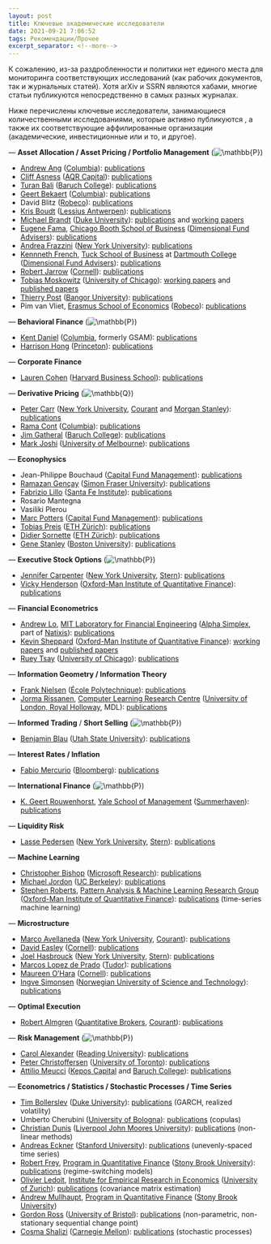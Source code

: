 ```yaml
---
layout: post
title: Ключевые академические исследователи
date: 2021-09-21 7:06:52
tags: Рекомендации/Прочее
excerpt_separator: <!--more-->
---
```

К сожалению, из-за раздробленности и политики нет единого места для мониторинга соответствующих исследований
(как рабочих документов, так и журнальных статей). Хотя arXiv и SSRN являются хабами, многие статьи публикуются непосредственно в самых разных журналах.

Ниже перечислены ключевые исследователи, занимающиеся количественными исследованиями, которые активно публикуются ,
а также их соответствующие аффилированные организации (академические, инвестиционные или и то, и другое).
<!--more-->



<p>&mdash; <strong>Asset Allocation / Asset Pricing / Portfolio Management</strong> (<img src="https://s0.wp.com/latex.php?latex=%5Cmathbb%7BP%7D&#038;bg=ffffff&#038;fg=333333&#038;s=0&#038;c=20201002" alt="&#92;mathbb{P}" class="latex" />)</p>
<ul>
<li><a href="http://www.columbia.edu/~aa610/">Andrew Ang</a> (<a href="http://www.cfm.fr">Columbia</a>): <a href="http://papers.ssrn.com/sol3/cf_dev/AbsByAuth.cfm?per_id=94010">publications</a></li>
<li><a href="http://www.aqrcapital.com/cliff.htm">Cliff Asness</a> (<a href="http://aqr.com/">AQR Capital</a>): <a href="http://papers.ssrn.com/sol3/cf_dev/AbsByAuth.cfm?per_id=77768">publications</a></li>
<li><a href="http://faculty.baruch.cuny.edu/tbali/">Turan Bali</a> (<a href="http://www.baruch.cuny.edu/">Baruch College</a>): <a href="http://papers.ssrn.com/sol3/cf_dev/AbsByAuth.cfm?per_id=235620">publications</a></li>
<li><a href="http://www0.gsb.columbia.edu/faculty/gbekaert/">Geert Bekaert</a> (<a href="http://www.cfm.fr">Columbia</a>): <a href="http://www0.gsb.columbia.edu/faculty/gbekaert/research.html">publications</a></li>
<li>David Blitz (<a href="http://www.robeco.com">Robeco</a>): <a href="http://papers.ssrn.com/sol3/cf_dev/AbsByAuth.cfm?per_id=113731">publications</a></li>
<li><a href="http://www.econ.kuleuven.be/public/n06054/">Kris Boudt</a> (<a href="http://www.lessius.eu/english/">Lessius Antwerpen</a>): <a href="http://www.econ.kuleuven.be/public/n06054/">publications</a></li>
<li><a href="http://www.duke.edu/~mbrandt/">Michael Brandt</a> (<a href="http://www.duke.edu">Duke University</a>): <a href="http://www.duke.edu/~mbrandt/publications.html">publications</a> and <a href="http://www.duke.edu/~mbrandt/working.html">working papers</a></li>
<li><a href="http://www.chicagobooth.edu/faculty/bio.aspx?person_id=12824813568">Eugene Fama</a>, <a href="http://www.chicagobooth.edu">Chicago Booth School of Business</a> (<a href="http://www.dfaus.com/">Dimensional Fund Advisers</a>): <a href="http://papers.ssrn.com/sol3/cf_dev/AbsByAuth.cfm?per_id=998">publications</a></li>
<li><a href="http://www.econ.yale.edu/~af227/">Andrea Frazzini</a> (<a href="http://www.stern.nyu.edu/">New York University</a>): <a href="http://www.econ.yale.edu/~af227/">publications</a></li>
<li><a href="http://mba.tuck.dartmouth.edu/pages/faculty/ken.french/index.html">Kennneth French</a>, <a href="http://www.tuck.dartmouth.edu/">Tuck School of Business</a> at <a href="http://www.dartmouth.edu/">Dartmouth College</a> (<a href="http://www.dfaus.com/">Dimensional Fund Advisers</a>): <a href="http://papers.ssrn.com/sol3/cf_dev/AbsByAuth.cfm?per_id=1455">publications</a></li>
<li><a href="http://www.johnson.cornell.edu/Faculty-And-Research/Profile.aspx?id=raj15">Robert Jarrow</a> (<a href="http://www.johnson.cornell.edu">Cornell</a>): <a href="http://www.johnson.cornell.edu/Faculty-And-Research/Profile.aspx?id=raj15">publications</a></li>
<li><a href="http://faculty.chicagobooth.edu/tobias.moskowitz/index.html">Tobias Moskowitz</a> (<a href="http://www.chicagobooth.edu">University of Chicago</a>): <a href="http://faculty.chicagobooth.edu/tobias.moskowitz/research/papers.html">working papers</a> and <a href="http://faculty.chicagobooth.edu/tobias.moskowitz/research/index.html">published papers</a></li>
<li><a href="http://www.bangor.ac.uk/business/staff/theirry_post.php.en">Thierry Post</a> (<a href="http://www.bangor.ac.uk/">Bangor University</a>): <a href="http://www.bangor.ac.uk/business/staff/theirry_post.php.en">publications</a></li>
<li>Pim van Vliet, <a href="http://www.eur.nl/ese">Erasmus School of Economics</a> (<a href="http://www.robeco.com">Robeco</a>): <a href="http://papers.ssrn.com/sol3/cf_dev/AbsByAuth.cfm?per_id=296465">publications</a></li>
</ul>
<p>&mdash; <strong>Behavioral Finance</strong> (<img src="https://s0.wp.com/latex.php?latex=%5Cmathbb%7BP%7D&#038;bg=ffffff&#038;fg=333333&#038;s=0&#038;c=20201002" alt="&#92;mathbb{P}" class="latex" />)</p>
<ul>
<li><a href="http://www.columbia.edu/~kd2371/">Kent Daniel</a> (<a href="http://www.cfm.fr">Columbia</a>, formerly GSAM): <a href="http://www.columbia.edu/~kd2371/#Publications">publications</a></li>
<li><a href="http://www.princeton.edu/~hhong/">Harrison Hong</a> (<a href="http://www.princeton.edu">Princeton</a>): <a href="http://www.princeton.edu/~hhong/">publications</a></li>
</ul>
<p>&mdash; <strong>Corporate Finance</strong></p>
<ul>
<li><a href="http://www.people.hbs.edu/lcohen">Lauren Cohen</a> (<a href="http://www.hbs.edu">Harvard Business School</a>): <a href="http://www.people.hbs.edu/lcohen">publications</a></li>
</ul>
<p>&mdash; <strong>Derivative Pricing</strong> (<img src="https://s0.wp.com/latex.php?latex=%5Cmathbb%7BQ%7D&#038;bg=ffffff&#038;fg=333333&#038;s=0&#038;c=20201002" alt="&#92;mathbb{Q}" class="latex" />)</p>
<ul>
<li><a href="http://math.nyu.edu/research/carrp/">Peter Carr</a> (<a href="http://www.stern.nyu.edu/">New York University</a>, <a href="http://www.cims.nyu.edu/">Courant</a> and <a href="http://www.morganstanley.com/">Morgan Stanley</a>): <a href="http://math.nyu.edu/research/carrp/research.html">publications</a></li>
<li><a href="http://www.ieor.columbia.edu/fac-bios/cont/faculty.html">Rama Cont</a> (<a href="http://www.cfm.fr">Columbia</a>): <a href="http://papers.ssrn.com/sol3/cf_dev/AbsByAuth.cfm?per_id=1114">publications</a></li>
<li><a href="http://faculty.baruch.cuny.edu/jgatheral/">Jim Gatheral</a>  (<a href="http://www.baruch.cuny.edu/">Baruch College</a>): <a href="http://faculty.baruch.cuny.edu/jgatheral/">publications</a></li>
<li><a href="http://www.markjoshi.com/">Mark Joshi</a> (<a href="http://www.unimelb.edu.au/">University of Melbourne</a>): <a href="http://www.markjoshi.com/downloads/index.htm">publications</a></li>
</ul>
<p>&mdash; <strong>Econophysics</strong></p>
<ul>
<li>Jean-Philippe Bouchaud (<a href="http://www.cfm.fr">Capital Fund Management</a>): <a href="http://www.cfm.fr/us/publications.php">publications</a></li>
<li><a href="http://www.sfu.ca/~rgencay/">Ramazan Gençay</a> (<a href="http://www.sfu.ca/">Simon Fraser University</a>): <a href="http://www.sfu.ca/~rgencay/jarticles.html">publications</a></li>
<li><a href="http://www.santafe.edu/about/people/profile/Fabrizio%20Lillo">Fabrizio Lillo</a> (<a href="http://www.santafe.edu">Santa Fe Institute</a>): <a href="http://www.informatik.uni-trier.de/~ley/db/indices/a-tree/l/Lillo:Fabrizio.html">publications</a></li>
<li>Rosario Mantegna</li>
<li>Vasiliki Plerou</li>
<li><a href="http://ideas.repec.org/e/ppo42.html">Marc Potters</a> (<a href="http://www.cfm.fr">Capital Fund Management</a>): <a href="http://www.cfm.fr/us/publications.php">publications</a> </li>
<li><a href="http://www.tobiaspreis.de">Tobias Preis</a> (<a href="http://www.soms.ethz.ch">ETH Zürich</a>): <a href="http://www.tobiaspreis.de/econophysics.html">publications</a></li>
<li><a href="http://www.er.ethz.ch/people/sornette">Didier Sornette</a> (<a href="http://www.er.ethz.ch">ETH Zürich</a>): <a href="http://www.er.ethz.ch/publications">publications</a></li>
<li><a href="http://polymer.bu.edu/hes">Gene Stanley</a> (<a href="http://www.bu.edu/">Boston University</a>): <a href="http://polymer.bu.edu/~hes/econophysics">publications</a></li>
</ul>
<p>&mdash; <strong>Executive Stock Options</strong> (<img src="https://s0.wp.com/latex.php?latex=%5Cmathbb%7BP%7D&#038;bg=ffffff&#038;fg=333333&#038;s=0&#038;c=20201002" alt="&#92;mathbb{P}" class="latex" />)</p>
<ul>
<li><a href="http://people.stern.nyu.edu/jcarpen0/">Jennifer Carpenter</a> (<a href="http://www.stern.nyu.edu/">New York University</a>, <a href="http://www.stern.nyu.edu/">Stern</a>): <a href="http://people.stern.nyu.edu/jcarpen0/main.htm#research">publications</a></li>
<li><a href="http://www.oxford-man.ox.ac.uk/people/members_henderson.html">Vicky Henderson</a> (<a href="http://www.oxford-man.ox.ac.uk/index.html">Oxford-Man Institute of Quantitative Finance<a>): <a href="http://users.ox.ac.uk/~oxma0006/">publications</a></li>
</ul>
<p>&mdash; <strong>Financial Econometrics</strong></p>
<ul>
<li><a href="http://web.mit.edu/alo/www/">Andrew Lo</a>, <a href="http://lfe.mit.edu/">MIT Laboratory for Financial Engineering</a> (<a href="http://www.alphasimplex.com/">Alpha Simplex</a></strong>, part of <a href="http://www.globalam.natixis.com/en/index.php">Natixis</a>): <a href="http://web.mit.edu/alo/www/articles.html">publications</a></li>
<li><a href="http://www.kevinsheppard.com/">Kevin Sheppard</a> (<a href="http://www.oxford-man.ox.ac.uk/index.html">Oxford-Man Institute of Quantitative Finance<a>): <a href="http://www.kevinsheppard.com/wiki/Working_Papers">working papers</a> and <a href="http://www.kevinsheppard.com/wiki/Published_Papers">published papers</a></li>
<li><a href="http://www.chicagobooth.edu/faculty/bio.aspx?person_id=12825860096">Ruey Tsay</a> (<a href="http://www.chicagobooth.edu">University of Chicago</a>): <a href="http://www.lib.uchicago.edu/e/busecon/busfac/Tsay.html">publications</a></li>
</ul>
<p>&mdash; <strong>Information Geometry / Information Theory</strong></p>
<ul>
<li><a href="http://www.lix.polytechnique.fr/~nielsen/">Frank Nielsen</a> (<a href="http://www.polytechnique.fr/jsp/accueil.jsp?CODE=36392593&amp;LANGUE=1">École Polytechnique</a>): <a href="http://www.lix.polytechnique.fr/~nielsen/">publications</a></li>
<li><a href="http://www.mdl-research.org/jorma.rissanen/">Jorma Rissanen</a>, <a href="http://www.clrc.rhul.ac.uk/">Computer Learning Research Centre</a> (<a href="http://www.rhul.ac.uk/home.aspx">University of London, Royal Holloway</a>, MDL): <a href="http://www.informatik.uni-trier.de/~ley/db/indices/a-tree/r/Rissanen:Jorma.html">publications</a></li>
</ul>
<p>&mdash; <strong>Informed Trading</strong> / <strong>Short Selling</strong> (<img src="https://s0.wp.com/latex.php?latex=%5Cmathbb%7BP%7D&#038;bg=ffffff&#038;fg=333333&#038;s=0&#038;c=20201002" alt="&#92;mathbb{P}" class="latex" />)</p>
<ul>
<li><a href="http://sites.google.com/site/blaufinance/">Benjamin Blau</a> (<a href="http://huntsman.usu.edu">Utah State University</a>): <a href="http://papers.ssrn.com/sol3/cf_dev/AbsByAuth.cfm?per_id=608347">publications</a></li>
</ul>
<p>&mdash; <strong>Interest Rates / Inflation</strong></p>
<ul>
<li><a href="http://www.fabiomercurio.it/">Fabio Mercurio</a> (<a href="http://www.bloomberg.com/">Bloomberg</a>): <a href="http://www.fabiomercurio.it/publications.html">publications</a></li>
</ul>
<p>&mdash; <strong>International Finance</strong> (<img src="https://s0.wp.com/latex.php?latex=%5Cmathbb%7BP%7D&#038;bg=ffffff&#038;fg=333333&#038;s=0&#038;c=20201002" alt="&#92;mathbb{P}" class="latex" />)</p>
<ul>
<li><a href="http://som.yale.edu/~geert/">K. Geert Rouwenhorst</a>, <a href="http://som.yale.edu">Yale School of Management</a> (<a href="http://www.summerhavenim.com">Summerhaven</a>): <a href="http://som.yale.edu/~geert/Papers.html">publications</a></li>
</ul>
<p>&mdash; <strong>Liquidity Risk</strong></p>
<ul>
<li><a href="http://pages.stern.nyu.edu/~lpederse/">Lasse Pedersen</a> (<a href="http://www.stern.nyu.edu/">New York University</a>, <a href="http://www.stern.nyu.edu/">Stern</a>): <a href="http://www.stern.nyu.edu/~lpederse/research.htm">publications</a></li>
</ul>
<p>&mdash; <strong>Machine Learning</strong></p>
<ul>
<li><a href="http://research.microsoft.com/en-us/um/people/cmbishop/">Christopher Bishop</a> (<a href="http://research.microsoft.com/en-us/">Microsoft Research</a>): <a href="http://research.microsoft.com/en-us/um/people/cmbishop/publications.htm">publications</a></li>
<li><a href="http://www.cs.berkeley.edu/~jordan">Michael Jordon</a> (<a href="http://www.cs.berkeley.edu">UC Berkeley</a>): <a href="http://www.cs.berkeley.edu/~jordan/publications.html">publications</a></li>
<li><a href="http://www.robots.ox.ac.uk/~sjrob/">Stephen Roberts</a>, <a href="http://www.robots.ox.ac.uk/~parg/">Pattern Analysis &amp; Machine Learning Research Group</a> (<a href="http://www.oxford-man.ox.ac.uk/index.html">Oxford-Man Institute of Quantitative Finance<a>): <a href="http://www.robots.ox.ac.uk/~parg/publications.html">publications</a> (time-series machine learning)</li>
</ul>
<p>&mdash; <strong>Microstructure</strong></p>
<ul>
<li><a href="http://math.nyu.edu/faculty/avellane/">Marco Avellaneda</a> (<a href="http://www.stern.nyu.edu/">New York University</a>, <a href="http://www.cims.nyu.edu/">Courant</a>): <a href="http://math.nyu.edu/faculty/avellane/Papers.html">publications</a></li>
<li><a href="http://www.arts.cornell.edu/econ/deasley">David Easley</a> (<a href="http://www.johnson.cornell.edu">Cornell</a>): <a href="http://papers.ssrn.com/sol3/cf_dev/AbsByAuth.cfm?per_id=58370l">publications</a></li>
<li><a href="http://pages.stern.nyu.edu/~jhasbrou/">Joel Hasbrouck</a> (<a href="http://www.stern.nyu.edu/">New York University</a>, <a href="http://www.stern.nyu.edu/">Stern</a>): <a href="http://pages.stern.nyu.edu/~jhasbrou/Research/WorkingPaperIndex.htm">publications</a></li>
<li><a href="http://home.comcast.net/~lemavia/index.html">Marcos Lopez de Prado</a> (<a href="https://www.tudorfunds.com">Tudor</a>): <a href="http://papers.ssrn.com/sol3/cf_dev/AbsByAuth.cfm?per_id=434076">publications</a></li>
<li><a href="http://www.johnson.cornell.edu/Faculty-And-Research/Profile.aspx?id=mo19">Maureen O&#8217;Hara</a> (<a href="http://www.johnson.cornell.edu">Cornell</a>): <a href="http://papers.ssrn.com/sol3/cf_dev/AbsByAuth.cfm?per_id=434076p">publications</a></li>
<li><a href="http://web.phys.ntnu.no/~ingves/">Ingve Simonsen</a> (<a href="http://www.ntnu.no/">Norwegian University of Science and Technology</a>): <a href="http://web.phys.ntnu.no/~ingves/Science/Publications/">publications</a></li>
</ul>
<p>&mdash; <strong>Optimal Execution</strong></p>
<ul>
<li><a href="http://www.courant.nyu.edu/~almgren/">Robert Almgren</a> (<a href="http://quantitativebrokers.com/">Quantitative Brokers</a>, <a href="http://www.cims.nyu.edu/">Courant</a>): <a href="http://www.courant.nyu.edu/~almgren/pubs.html">publications</a></li>
</ul>
<p>&mdash; <strong>Risk Management</strong> (<img src="https://s0.wp.com/latex.php?latex=%5Cmathbb%7BP%7D&#038;bg=ffffff&#038;fg=333333&#038;s=0&#038;c=20201002" alt="&#92;mathbb{P}" class="latex" />)</p>
<ul>
<li><a href="http://www.icmacentre.ac.uk/about_us/academic_staff/professor_carol_alexander">Carol Alexander</a> (<a href="http://www.reading.ac.uk/">Reading University</a>): <a href="http://www.carolalexander.org/research.php">publications</a></li>
<li><a href="http://www.christoffersen.com/">Peter Christoffersen</a> (<a href="http://www.rotman.utoronto.ca">University of Toronto</a>): <a href="http://www.christoffersen.com/pc_research.asp">publications</a></li>
<li><a href="http://www.symmys.com/attilio-meucci/resume">Attilio Meucci</a> (<a href="https://www.keposcapital.com/">Kepos Capital</a> and <a href="http://www.baruch.cuny.edu/">Baruch College</a>): <a href="http://www.symmys.com/attilio-meucci/publications">publications</a></li>
</ul>
<p>&mdash; <strong>Econometrics / Statistics / Stochastic Processes / Time Series</strong></p>
<ul>
<li><a href="http://public.econ.duke.edu/Econ/Faculty/Users//tbollerslev.html">Tim Bollerslev</a> (<a href="http://www.duke.edu">Duke University</a>): <a href="http://papers.ssrn.com/sol3/cf_dev/AbsByAuth.cfm?per_id=17698">publications</a> (GARCH, realized volatility)</li>
<li>Umberto Cherubini (<a href="http://www.eng.unibo.it">University of Bologna</a>): <a href="http://papers.ssrn.com/sol3/cf_dev/AbsByAuth.cfm?per_id=269869">publications</a> (copulas)</li>
<li><a href="http://www.dunis.co.uk/">Christian Dunis</a> (<a href="http://www.ljmu.ac.uk/">Liverpool John Moores University</a>): <a href="http://www.dunis.co.uk/publications.html">publications</a> (non-linear methods)</li>
<li><a href="http://www.eckner.com/index.html">Andreas Eckner</a> (<a href="http://www.stanford.edu/">Stanford University</a>): <a href="http://www.eckner.com/research.html">publications</a> (unevenly-spaced time series)</li>
<li><a href="http://www.ams.sunysb.edu/~frey/">Robert Frey</a>, <a href="http://www.ams.sunysb.edu/~frey/QuantitativeFinance">Program in  Quantitative Finance</a> (<a href="http://www.stonybrook.edu/">Stony Brook University</a>): <a href="http://www.ams.sunysb.edu/~frey/Research/index.html">publications</a> (regime-switching models)</li>
<li><a href="http://www.ledoit.net/index.htm">Olivier Ledoit</a>, <a href="http://www.iew.uzh.ch/index_en.html">Institute for Empirical Research in Economics</a> (<a href="http://www.uzh.ch/index_en.html">University of Zurich</a>): <a href="http://www.ledoit.net/research.htm">publications</a> (covariance matrix estimation)</li>
<li><a href="http://pw1.netcom.com/~amullhau/DEFAULT.HTM">Andrew Mullhaupt</a>, <a href="http://www.ams.sunysb.edu/~frey/QuantitativeFinance">Program in  Quantitative Finance</a> (<a href="http://www.stonybrook.edu/">Stony Brook University</a>)</li>
<li><a href="http://gordonjross.co.uk/">Gordon Ross</a> (<a href="http://www.bris.ac.uk/">University of Bristol</a>): <a href="http://gordonjross.co.uk/publications.html">publications</a> (non-parametric, non-stationary sequential change point)</li>
<li><a href="http://ideas.repec.org/e/ppo42.html">Cosma Shalizi</a> (<a href="http://www.stat.cmu.edu/">Carnegie Mellon</a>): <a href="http://www.cscs.umich.edu/~crshalizi/research/">publications</a> (stochastic processes)</li>
</ul>
  
  

